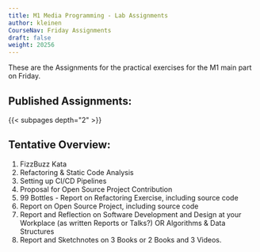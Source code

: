 ```yaml
---
title: M1 Media Programming - Lab Assignments
author: kleinen
CourseNav: Friday Assignments
draft: false
weight: 20256
---
```


These are the Assignments for the practical exercises for the M1 main part on Friday.
## Published Assignments:
{{< subpages depth="2" >}}

## Tentative Overview:


  1. FizzBuzz Kata
  2. Refactoring & Static Code Analysis
  3. Setting up CI/CD Pipelines
  4. Proposal for Open Source Project Contribution
  5. 99 Bottles - Report on Refactoring Exercise, including source code
  6. Report on Open Source Project, including source code
  7. Report and Reflection on Software Development and Design at your Workplace (as written Reports or Talks?) OR Algorithms & Data Structures
  8. Report and Sketchnotes on 3 Books or 2 Books and 3 Videos.
 

